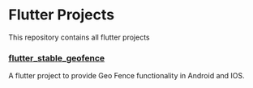 # Flutter Projects
This repository contains all flutter projects

### [flutter_stable_geofence](https://github.com/tarique-khan/flutter_stable_geofence)
A flutter project to provide Geo Fence functionality in Android and IOS.
